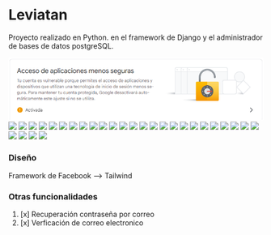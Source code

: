 # Leviatan

Proyecto realizado en Python. en el framework de Django y el administrador de bases de datos postgreSQL.


![](docs/v1.png)
![](docs/v2.png)
![](docs/v3.png)
![](docs/v4.png)
![](docs/v5.png)
![](docs/v6.png)
![](docs/v7.png)
![](docs/v8.png)
![](docs/v9.png)
![](docs/v10.png)
![](docs/v11.png)
![](docs/v12.png)
![](docs/v13.png)
![](docs/v14.png)
![](docs/v15.png)
![](docs/v16.png)
![](docs/v17.png)
![](docs/v18.png)
![](docs/v19.png)
![](docs/v20.png)
![](docs/v21.png)
![](docs/v22.png)
![](docs/v23.png)
![](docs/v24.png)
![](docs/v25.png)
![](docs/v26.png)
![](docs/v27.png)
![](docs/v28.png)
![](docs/v29.png)
![](docs/v30.png)

### Diseño

Framework de Facebook --> Tailwind

### Otras funcionalidades

1. [x] Recuperación contraseña por correo
1. [x] Verficación de correo electronico


